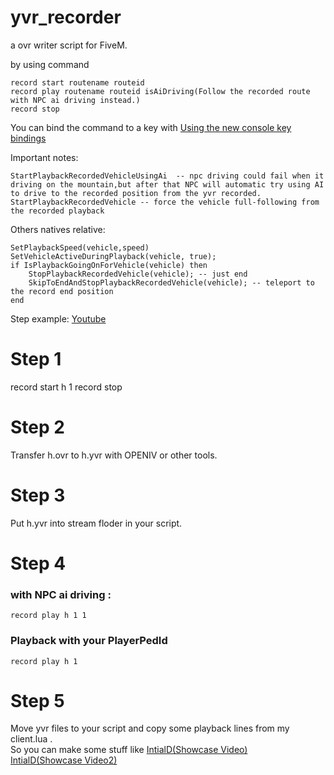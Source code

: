 # yvr_recorder
a ovr writer script for FiveM.

by using command
```
record start routename routeid
record play routename routeid isAiDriving(Follow the recorded route with NPC ai driving instead.)
record stop
```

You can bind the command to a key with [Using the new console key bindings](https://cookbook.fivem.net/2020/01/06/using-the-new-console-key-bindings/)

Important notes:
```
StartPlaybackRecordedVehicleUsingAi  -- npc driving could fail when it driving on the mountain,but after that NPC will automatic try using AI to drive to the recorded position from the yvr recorded.
StartPlaybackRecordedVehicle -- force the vehicle full-following from the recorded playback 
```

Others natives relative:
```
SetPlaybackSpeed(vehicle,speed)
SetVehicleActiveDuringPlayback(vehicle, true);
if IsPlaybackGoingOnForVehicle(vehicle) then
	StopPlaybackRecordedVehicle(vehicle); -- just end
	SkipToEndAndStopPlaybackRecordedVehicle(vehicle); -- teleport to the record end position
end
```

Step example:
[Youtube](https://www.youtube.com/watch?v=gsCJl7Us-1A)
# Step 1
record start h 1
record stop 
# Step 2 
Transfer h.ovr to h.yvr with OPENIV or other tools.
# Step 3 
Put h.yvr into stream floder in your script.
# Step 4 
### with NPC ai driving :
```
record play h 1 1
```
### Playback with your PlayerPedId
```
record play h 1
```
# Step 5 
Move yvr files to your script and copy some playback lines from my client.lua .  
So you can make some stuff like [IntialD(Showcase Video)](https://www.youtube.com/watch?v=hicW1YeqAG4])  
[IntialD(Showcase Video2)](https://www.youtube.com/watch?v=YaD424ukZKw)  